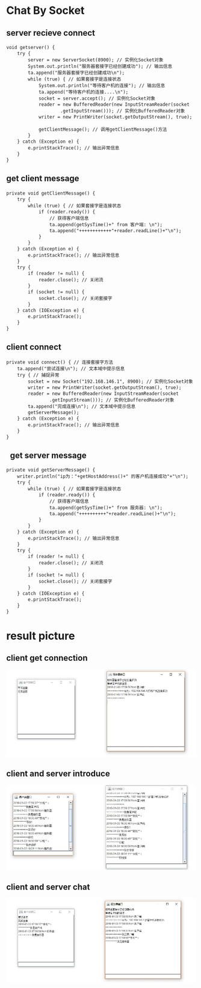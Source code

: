Chat By Socket
=================
server recieve connect
-----------------------------
	void getserver() {
		try {
			server = new ServerSocket(8900); // 实例化Socket对象
			System.out.println("服务器套接字已经创建成功"); // 输出信息
			ta.append("服务器套接字已经创建成功\n");
			while (true) { // 如果套接字是连接状态
				System.out.println("等待客户机的连接"); // 输出信息
				ta.append("等待客户机的连接....\n");
				socket = server.accept(); // 实例化Socket对象
				reader = new BufferedReader(new InputStreamReader(socket
						.getInputStream())); // 实例化BufferedReader对象
				writer = new PrintWriter(socket.getOutputStream(), true);
				
				getClientMessage(); // 调用getClientMessage()方法
			}
		} catch (Exception e) {
			e.printStackTrace(); // 输出异常信息
		}
	}
 
get client message
-------------------------
	private void getClientMessage() {
		try {
			while (true) { // 如果套接字是连接状态
				if (reader.ready()) {
					// 获得客户端信息
					ta.append(getSysTime()+" from 客户端: \n");
					ta.append("++++++++++++"+reader.readLine()+"\n");
				}
			}
		} catch (Exception e) {
			e.printStackTrace(); // 输出异常信息
		}
		try {
			if (reader != null) {
				reader.close(); // 关闭流
			}
			if (socket != null) {
				socket.close(); // 关闭套接字
			}
		} catch (IOException e) {
			e.printStackTrace();
		}
	}
	

client connect
-----------------------------
	private void connect() { // 连接套接字方法
		ta.append("尝试连接\n"); // 文本域中提示信息
		try { // 捕捉异常
			socket = new Socket("192.168.146.1", 8900); // 实例化Socket对象
			writer = new PrintWriter(socket.getOutputStream(), true);
			reader = new BufferedReader(new InputStreamReader(socket
					.getInputStream())); // 实例化BufferedReader对象			
			ta.append("完成连接\n"); // 文本域中提示信息
			getServerMessage();
		} catch (Exception e) {
			e.printStackTrace(); // 输出异常信息
		}
	}
 
get server message 
--------------------------------------
	private void getServerMessage() {
		writer.println("ip为："+getHostAddress()+" 的客户机连接成功"+"\n");
		try {
			while (true) { // 如果套接字是连接状态
				if (reader.ready()) {
					// 获得客户端信息
					ta.append(getSysTime()+" from 服务器: \n");
					ta.append("++++++++++"+reader.readLine()+"\n");
				}
			}
		} catch (Exception e) {
			e.printStackTrace(); // 输出异常信息
		}
		try {
			if (reader != null) {
				reader.close(); // 关闭流
			}
			if (socket != null) {
				socket.close(); // 关闭套接字
			}
		} catch (IOException e) {
			e.printStackTrace();
		}
	}
 
result picture
==========================
client get connection 
-------------------
![result picture1](https://github.com/qinyitian/javawork/raw/master/img/cs1.JPG)<br>

client and server introduce 
------------------------------
![result picture2](https://github.com/qinyitian/javawork/raw/master/img/cs2.JPG)<br>

client and server chat 
------------------------------
![result picture2](https://github.com/qinyitian/javawork/raw/master/img/cs3.JPG)<br>
